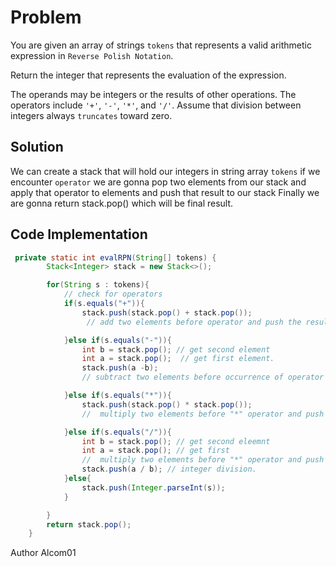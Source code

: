 # Problem
You are given an array of strings `tokens` that represents a valid arithmetic expression in `Reverse Polish Notation`.

Return the integer that represents the evaluation of the expression.

The operands may be integers or the results of other operations.
The operators include `'+'`, `'-'`, `'*'`, and `'/'`.
Assume that division between integers always  `truncates` toward zero.


## Solution
We can create a stack that will hold our integers  in string array `tokens`
if we encounter `operator` we are gonna pop two elements from our stack and apply that operator to elements 
and push that result to our stack 
Finally we are gonna return stack.pop() which will be final result.


## Code Implementation

```java
 private static int evalRPN(String[] tokens) {
        Stack<Integer> stack = new Stack<>();

        for(String s : tokens){
            // check for operators
            if(s.equals("+")){
                stack.push(stack.pop() + stack.pop());
                 // add two elements before operator and push the result to the stack.

            }else if(s.equals("-")){
                int b = stack.pop(); // get second element
                int a = stack.pop();  // get first element.
                stack.push(a -b);
                // subtract two elements before occurrence of operator and push the result to the stack.

            }else if(s.equals("*")){
                stack.push(stack.pop() * stack.pop());
                //  multiply two elements before "*" operator and push the result to the stack.

            }else if(s.equals("/")){
                int b = stack.pop(); // get second eleemnt
                int a = stack.pop(); // get first
                //  multiply two elements before "*" operator and push the result to the stack.
                stack.push(a / b); // integer division.
            }else{
                stack.push(Integer.parseInt(s));
            }

        }
        return stack.pop();
    }

```
Author Alcom01